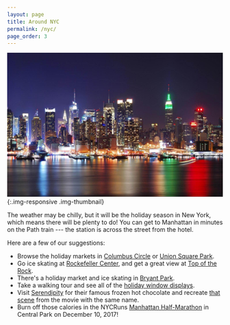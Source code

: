 ```yaml
---
layout: page
title: Around NYC
permalink: /nyc/
page_order: 3
---
```


![New York City](/images/nyc.jpg){:.img-responsive .img-thumbnail}

The weather may be chilly, but it will be the holiday season in New York, which means there will be plenty to do! You can get to Manhattan in minutes on the Path train --- the station is across the street from the hotel.

Here are a few of our suggestions:

- Browse the holiday markets in [Columbus Circle](http://urbanspacenyc.com/columbus-circle-holiday-market/) or [Union Square Park](http://urbanspacenyc.com/union-square-holiday-market/).
- Go ice skating at [Rockefeller Center](https://therinkatrockcenter.com/), and get a great view at [Top of the Rock](https://www.topoftherocknyc.com/).
- There's a holiday market and ice skating in [Bryant Park](http://urbanspacenyc.com/holiday-shops-bryant-park/).
- Take a walking tour and see all of the [holiday window displays](https://www.google.com/maps/d/u/0/viewer?mid=15Le_uCGcPcERrzPlFohegnjclkc&hl=en_US&ll=40.75704250618664%2C-73.97814627044681&z=15).
- Visit [Serendipity](http://www.serendipity3.com/) for their famous frozen hot chocolate and recreate [that scene](http://thefoodiemiles.com/wp-content/uploads/2016/08/serendipity-cafe-from-movie.jpg) from the movie with the same name.
- Burn off those calories in the NYCRuns [Manhattan Half-Marathon](https://nycruns.com/races/?race=manhattan-half-marathon) in Central Park on December 10, 2017!
